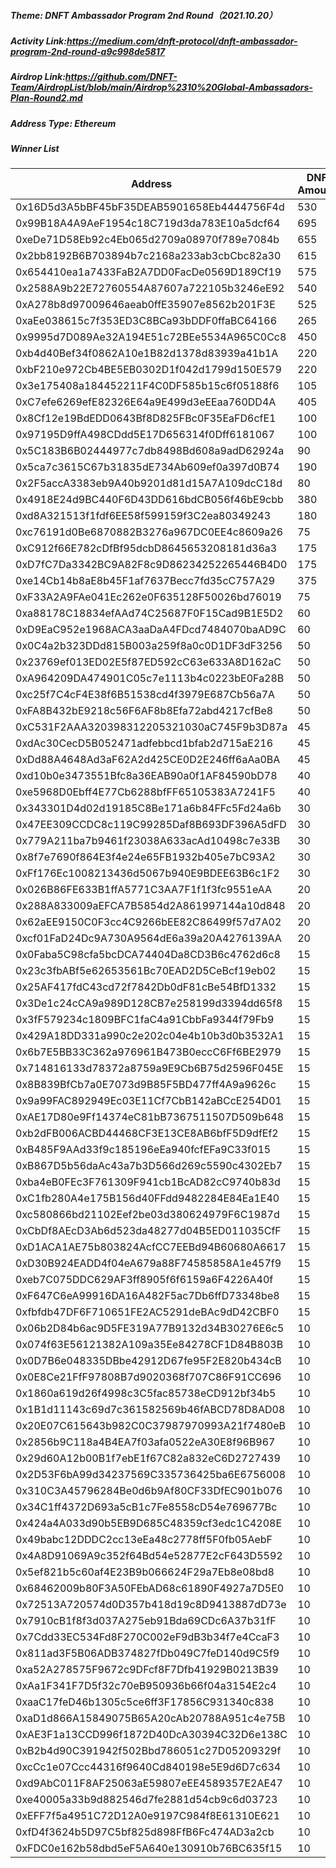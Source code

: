 ##### Theme: DNFT Ambassador Program 2nd Round（2021.10.20）

##### Activity Link:https://medium.com/dnft-protocol/dnft-ambassador-program-2nd-round-a9c998de5817

##### Airdrop Link:https://github.com/DNFT-Team/AirdropList/blob/main/Airdrop%2310%20Global-Ambassadors-Plan-Round2.md

##### Address Type: Ethereum

##### Winner List

| Address                                    | DNF Amount |
| ------------------------------------------ | ---------- |
| 0x16D5d3A5bBF45bF35DEAB5901658Eb4444756F4d | 530        |
| 0x99B18A4A9AeF1954c18C719d3da783E10a5dcf64 | 695        |
| 0xeDe71D58Eb92c4Eb065d2709a08970f789e7084b | 655        |
| 0x2bb8192B6B703894b7c2168a233ab3cbCbc82a30 | 615        |
| 0x654410ea1a7433FaB2A7DD0FacDe0569D189Cf19 | 575        |
| 0x2588A9b22E72760554A87607a722105b3246eE92 | 540        |
| 0xA278b8d97009646aeab0ffE35907e8562b201F3E | 525        |
| 0xaEe038615c7f353ED3C8BCa93bDDF0ffaBC64166 | 265        |
| 0x9995d7D089Ae32A194E51c72BEe5534A965C0Cc8 | 450        |
| 0xb4d40Bef34f0862A10e1B82d1378d83939a41b1A | 220        |
| 0xbF210e972Cb4BE5EB0302D1f042d1799d150E579 | 220        |
| 0x3e175408a184452211F4C0DF585b15c6f05188f6 | 105        |
| 0xC7efe6269efE82326E64a9E499d3eEEaa760DD4A | 405        |
| 0x8Cf12e19BdEDD0643Bf8D825FBc0F35EaFD6cfE1 | 100        |
| 0x97195D9ffA498CDdd5E17D656314f0Dff6181067 | 100        |
| 0x5C183B6B02444977c7db8498Bd608a9adD62924a | 90         |
| 0x5ca7c3615C67b31835dE734Ab609ef0a397d0B74 | 190        |
| 0x2F5accA3383eb9A40b9201d81d15A7A109dcC18d | 80         |
| 0x4918E24d9BC440F6D43DD616bdCB056f46bE9cbb | 380        |
| 0xd8A321513f1fdf6EE58f599159f3C2ea80349243 | 180        |
| 0xc76191d0Be6870882B3276a967DC0EE4c8609a26 | 75         |
| 0xC912f66E782cDfBf95dcbD8645653208181d36a3 | 175        |
| 0xD7fC7Da3342BC9A82F8c9D86234252265446B4D0 | 175        |
| 0xe14Cb14b8aE8b45F1af7637Becc7fd35cC757A29 | 375        |
| 0xF33A2A9FAe041Ec262e0F635128F50026bd76019 | 75         |
| 0xa88178C18834efAAd74C25687F0F15Cad9B1E5D2 | 60         |
| 0xD9EaC952e1968ACA3aaDaA4FDcd7484070baAD9C | 60         |
| 0x0C4a2b323DDd815B003a259f8a0c0D1DF3dF3256 | 50         |
| 0x23769ef013ED02E5f87ED592cC63e633A8D162aC | 50         |
| 0xA964209DA474901C05c7e1113b4c0223bE0Fa28B | 50         |
| 0xc25f7C4cF4E38f6B51538cd4f3979E687Cb56a7A | 50         |
| 0xFA8B432bE9218c56F6AF8b8Efa72abd4217cfBe8 | 50         |
| 0xC531F2AAA320398312205321030aC745F9b3D87a | 45         |
| 0xdAc30CecD5B052471adfebbcd1bfab2d715aE216 | 45         |
| 0xDd88A4648Ad3aF62A2d425CE0D2E246ff6aAa0BA | 45         |
| 0xd10b0e3473551Bfc8a36EAB90a0f1AF84590bD78 | 40         |
| 0xe5968D0Ebff4E77Cb6288bfFF65105383A7241F5 | 40         |
| 0x343301D4d02d19185C8Be171a6b84FFc5Fd24a6b | 30         |
| 0x47EE309CCDC8c119C99285Daf8B693DF396A5dFD | 30         |
| 0x779A211ba7b9461f23038A633acAd10498c7e33B | 30         |
| 0x8f7e7690f864E3f4e24e65FB1932b405e7bC93A2 | 30         |
| 0xFf176Ec1008213436d5067b940E9BDEE63B6c1F2 | 30         |
| 0x026B86FE633B1ffA5771C3AA7F1f1f3fc9551eAA | 20         |
| 0x288A833009aEFCA7B5854d2A861997144a10d848 | 20         |
| 0x62aEE9150C0F3cc4C9266bEE82C86499f57d7A02 | 20         |
| 0xcf01FaD24Dc9A730A9564dE6a39a20A4276139AA | 20         |
| 0x0Faba5C98cfa5bcDCA74404Da8CD3B6c4762d6c8 | 15         |
| 0x23c3fbABf5e62653561Bc70EAD2D5CeBcf19eb02 | 15         |
| 0x25AF417fdC43cd72f7842Db0dF81cBe54BfD1332 | 15         |
| 0x3De1c24cCA9a989D128CB7e258199d3394dd65f8 | 15         |
| 0x3fF579234c1809BFC1faC4a91CbbFa9344f79Fb9 | 15         |
| 0x429A18DD331a990c2e202c04e4b10b3d0b3532A1 | 15         |
| 0x6b7E5BB33C362a976961B473B0eccC6Ff6BE2979 | 15         |
| 0x714816133d78372a8759a9E9Cb6B75d2596F045E | 15         |
| 0x8B839BfCb7a0E7073d9B85F5BD477ff4A9a9626c | 15         |
| 0x9a99FAC892949Ec03E11Cf7CbB142aBCcE254D01 | 15         |
| 0xAE17D80e9Ff14374eC81bB7367511507D509b648 | 15         |
| 0xb2dFB006ACBD44468CF3E13CE8AB6bfF5D9dfEf2 | 15         |
| 0xB485F9AAd33f9c185196eEa940fcfEFa9C33f015 | 15         |
| 0xB867D5b56daAc43a7b3D566d269c5590c4302Eb7 | 15         |
| 0xba4eB0FEc3F761309F941cb1BcAD82cC9740b83d | 15         |
| 0xC1fb280A4e175B156d40FFdd9482284E84Ea1E40 | 15         |
| 0xc580866bd21102Eef2be03d380624979F6C1987d | 15         |
| 0xCbDf8AEcD3Ab6d523da48277d04B5ED011035CfF | 15         |
| 0xD1ACA1AE75b803824AcfCC7EEBd94B60680A6617 | 15         |
| 0xD30B924EADD4f04eA679a88F74585858A1e457f9 | 15         |
| 0xeb7C075DDC629AF3ff8905f6f6159a6F4226A40f | 15         |
| 0xF647C6eA99916DA16A482F5ac7Db6ffD73348be8 | 15         |
| 0xfbfdb47DF6F710651FE2AC5291deBAc9dD42CBF0 | 15         |
| 0x06b2D84b6ac9D5FE319A77B9132d34B30276E6c5 | 10         |
| 0x074f63E56121382A109a35Ee84278CF1D84B803B | 10         |
| 0x0D7B6e048335DBbe42912D67fe95F2E820b434cB | 10         |
| 0x0E8Ce21FfF97808B7d9020368f707C86F91CC696 | 10         |
| 0x1860a619d26f4998c3C5fac85738eCD912bf34b5 | 10         |
| 0x1B1d11143c69d7c361582569b46fABCD78D8AD08 | 10         |
| 0x20E07C615643b982C0C37987970993A21f7480eB | 10         |
| 0x2856b9C118a4B4EA7f03afa0522eA30E8f96B967 | 10         |
| 0x29d60A12b00B1f7ebE1f67C82a832eC6D2727439 | 10         |
| 0x2D53F6bA99d34237569C335736425ba6E6756008 | 10         |
| 0x310C3A45796284Be0d6b9Af80CF33DfEC901b076 | 10         |
| 0x34C1ff4372D693a5cB1c7Fe8558cD54e769677Bc | 10         |
| 0x424a4A033d90b5EB9D685C48359cf3edc1C4208E | 10         |
| 0x49babc12DDDC2cc13eEa48c2778ff5F0fb05AebF | 10         |
| 0x4A8D91069A9c352f64Bd54e52877E2cF643D5592 | 10         |
| 0x5ef821b5c60af4E23B9b066624F29a7Eb8e08bd8 | 10         |
| 0x68462009b80F3A50FEbAD68c61890F4927a7D5E0 | 10         |
| 0x72513A720574d0D357b418d19c8D9413887dD73e | 10         |
| 0x7910cB1f8f3d037A275eb91Bda69CDc6A37b31fF | 10         |
| 0x7Cdd33EC534Fd8F270C002eF9dB3b34f7e4CcaF3 | 10         |
| 0x811ad3F5B06ADB374827fDb049C7feD140d9C5f9 | 10         |
| 0xa52A278575F9672c9DFcf8F7Dfb41929B0213B39 | 10         |
| 0xAa1F341F7D5f32c70eB950936b66f04a3154E2c4 | 10         |
| 0xaaC17feD46b1305c5ce6ff3F17856C931340c838 | 10         |
| 0xaD1d866A15849075B65A20cAb20788A951c4e75B | 10         |
| 0xAE3F1a13CCD996f1872D40DcA30394C32D6e138C | 10         |
| 0xB2b4d90C391942f502Bbd786051c27D05209329f | 10         |
| 0xcCc1e07Ccc44316f9640Cd840198e5E9d6D7c634 | 10         |
| 0xd9AbC011F8AF25063aE59807eEE4589357E2AE47 | 10         |
| 0xe40005a33b9d882546d7fe2881d54cb9c6d03723 | 10         |
| 0xEFF7f5a4951C72D12A0e9197C984f8E61310E621 | 10         |
| 0xfD4f3624b5D97C5bf825d898FfB6Fc474AD3a2cb | 10         |
| 0xFDC0e162b58dbd5eF5A640e130910b76BC635f15 | 10         |
